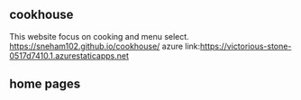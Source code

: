 ## cookhouse
This website focus on cooking and menu select.
https://sneham102.github.io/cookhouse/
azure link:https://victorious-stone-0517d7410.1.azurestaticapps.net
## home pages

